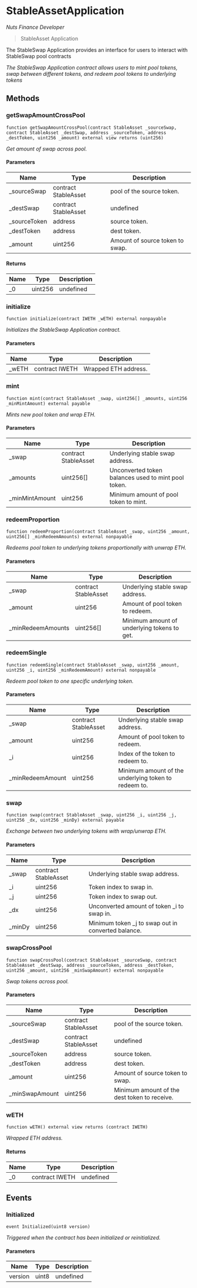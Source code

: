 # StableAssetApplication

*Nuts Finance Developer*

> StableAsset Application

The StableSwap Application provides an interface for users to interact with StableSwap pool contracts

*The StableSwap Application contract allows users to mint pool tokens, swap between different tokens, and redeem pool tokens to underlying tokens*

## Methods

### getSwapAmountCrossPool

```solidity
function getSwapAmountCrossPool(contract StableAsset _sourceSwap, contract StableAsset _destSwap, address _sourceToken, address _destToken, uint256 _amount) external view returns (uint256)
```



*Get amount of swap across pool.*

#### Parameters

| Name | Type | Description |
|---|---|---|
| _sourceSwap | contract StableAsset | pool of the source token. |
| _destSwap | contract StableAsset | undefined |
| _sourceToken | address | source token. |
| _destToken | address | dest token. |
| _amount | uint256 | Amount of source token to swap. |

#### Returns

| Name | Type | Description |
|---|---|---|
| _0 | uint256 | undefined |

### initialize

```solidity
function initialize(contract IWETH _wETH) external nonpayable
```



*Initializes the StableSwap Application contract.*

#### Parameters

| Name | Type | Description |
|---|---|---|
| _wETH | contract IWETH | Wrapped ETH address. |

### mint

```solidity
function mint(contract StableAsset _swap, uint256[] _amounts, uint256 _minMintAmount) external payable
```



*Mints new pool token and wrap ETH.*

#### Parameters

| Name | Type | Description |
|---|---|---|
| _swap | contract StableAsset | Underlying stable swap address. |
| _amounts | uint256[] | Unconverted token balances used to mint pool token. |
| _minMintAmount | uint256 | Minimum amount of pool token to mint. |

### redeemProportion

```solidity
function redeemProportion(contract StableAsset _swap, uint256 _amount, uint256[] _minRedeemAmounts) external nonpayable
```



*Redeems pool token to underlying tokens proportionally with unwrap ETH.*

#### Parameters

| Name | Type | Description |
|---|---|---|
| _swap | contract StableAsset | Underlying stable swap address. |
| _amount | uint256 | Amount of pool token to redeem. |
| _minRedeemAmounts | uint256[] | Minimum amount of underlying tokens to get. |

### redeemSingle

```solidity
function redeemSingle(contract StableAsset _swap, uint256 _amount, uint256 _i, uint256 _minRedeemAmount) external nonpayable
```



*Redeem pool token to one specific underlying token.*

#### Parameters

| Name | Type | Description |
|---|---|---|
| _swap | contract StableAsset | Underlying stable swap address. |
| _amount | uint256 | Amount of pool token to redeem. |
| _i | uint256 | Index of the token to redeem to. |
| _minRedeemAmount | uint256 | Minimum amount of the underlying token to redeem to. |

### swap

```solidity
function swap(contract StableAsset _swap, uint256 _i, uint256 _j, uint256 _dx, uint256 _minDy) external payable
```



*Exchange between two underlying tokens with wrap/unwrap ETH.*

#### Parameters

| Name | Type | Description |
|---|---|---|
| _swap | contract StableAsset | Underlying stable swap address. |
| _i | uint256 | Token index to swap in. |
| _j | uint256 | Token index to swap out. |
| _dx | uint256 | Unconverted amount of token _i to swap in. |
| _minDy | uint256 | Minimum token _j to swap out in converted balance. |

### swapCrossPool

```solidity
function swapCrossPool(contract StableAsset _sourceSwap, contract StableAsset _destSwap, address _sourceToken, address _destToken, uint256 _amount, uint256 _minSwapAmount) external nonpayable
```



*Swap tokens across pool.*

#### Parameters

| Name | Type | Description |
|---|---|---|
| _sourceSwap | contract StableAsset | pool of the source token. |
| _destSwap | contract StableAsset | undefined |
| _sourceToken | address | source token. |
| _destToken | address | dest token. |
| _amount | uint256 | Amount of source token to swap. |
| _minSwapAmount | uint256 | Minimum amount of the dest token to receive. |

### wETH

```solidity
function wETH() external view returns (contract IWETH)
```



*Wrapped ETH address.*


#### Returns

| Name | Type | Description |
|---|---|---|
| _0 | contract IWETH | undefined |



## Events

### Initialized

```solidity
event Initialized(uint8 version)
```



*Triggered when the contract has been initialized or reinitialized.*

#### Parameters

| Name | Type | Description |
|---|---|---|
| version  | uint8 | undefined |



